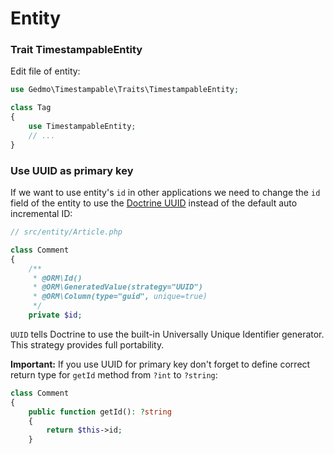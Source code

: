 # Entity

### Trait TimestampableEntity

Edit file of entity:

```php
use Gedmo\Timestampable\Traits\TimestampableEntity;

class Tag
{
    use TimestampableEntity;
    // ...
}
```

### Use UUID as primary key

If we want to use entity's `id` in other applications we need to change the `id` field of the entity to use the [Doctrine UUID](https://www.doctrine-project.org/projects/doctrine-orm/en/2.6/reference/basic-mapping.html#identifier-generation-strategies) instead of the default auto incremental ID:

```php
// src/entity/Article.php

class Comment
{
    /**
     * @ORM\Id()
     * @ORM\GeneratedValue(strategy="UUID")
     * @ORM\Column(type="guid", unique=true)
     */
    private $id;
```

`UUID` tells Doctrine to use the built-in Universally Unique Identifier generator. This strategy provides full portability.

**Important:** If you use UUID for primary key don't forget to define correct return type for `getId` method from `?int` to `?string`:

```php
class Comment
{
    public function getId(): ?string
    {
        return $this->id;
    }
```
